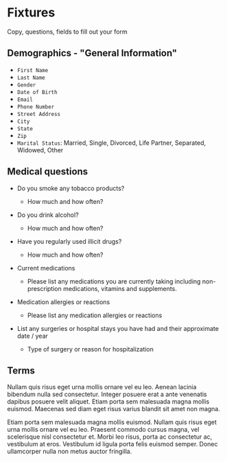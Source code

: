 # Fixtures

Copy, questions, fields to fill out your form

## Demographics - "General Information"

- `First Name`
- `Last Name`
- `Gender`
- `Date of Birth`
- `Email`
- `Phone Number`
- `Street Address`
- `City`
- `State`
- `Zip`
- `Marital Status`: Married, Single, Divorced, Life Partner, Separated, Widowed,
  Other

## Medical questions

- Do you smoke any tobacco products?
  - How much and how often?
- Do you drink alcohol?
  - How much and how often?
- Have you regularly used illicit drugs?
  - How much and how often?
- Current medications
  - Please list any medications you are currently taking including
    non-prescription medications, vitamins and supplements.
- Medication allergies or reactions
  - Please list any medication allergies or reactions
- List any surgeries or hospital stays you have had and their approximate date /
  year

  - Type of surgery or reason for hospitalization

## Terms

Nullam quis risus eget urna mollis ornare vel eu leo. Aenean lacinia bibendum
nulla sed consectetur. Integer posuere erat a ante venenatis dapibus posuere
velit aliquet. Etiam porta sem malesuada magna mollis euismod. Maecenas sed diam
eget risus varius blandit sit amet non magna.

Etiam porta sem malesuada magna mollis euismod. Nullam quis risus eget urna
mollis ornare vel eu leo. Praesent commodo cursus magna, vel scelerisque nisl
consectetur et. Morbi leo risus, porta ac consectetur ac, vestibulum at eros.
Vestibulum id ligula porta felis euismod semper. Donec ullamcorper nulla non
metus auctor fringilla.
